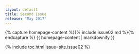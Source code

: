 ```yaml
---
layout: default
title: Second Issue
release: "May 2017"
---
```


{% capture homepage-content %}{% include issue02.md %}{% endcapture %}
{{ homepage-content | markdownify }}

{% include toc.html issue=site.issue02 %}